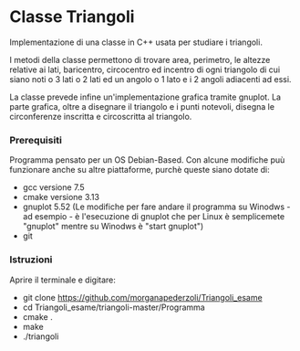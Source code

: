 # Classe Triangoli
Implementazione di una classe in C++ usata per studiare i triangoli. 

I metodi della classe permettono di trovare area, perimetro, le altezze relative ai lati, baricentro, circocentro ed incentro di ogni triangolo di cui siano noti o 3 lati o 2  lati ed un angolo o 1 lato e i 2 angoli adiacenti ad essi.

La classe prevede infine un'implementazione grafica tramite gnuplot. La parte grafica, oltre a disegnare il triangolo e i punti notevoli, disegna le circonferenze inscritta e circoscritta al triangolo.

### Prerequisiti
Programma pensato per un OS Debian-Based. Con alcune modifiche puù funzionare anche su altre piattaforme, purchè queste siano dotate di:
+ gcc versione 7.5
+ cmake versione 3.13
+ gnuplot 5.52 (Le modifiche per fare andare il programma su Winodws - ad esempio - è l'esecuzione di gnuplot che per Linux è semplicemete "gnuplot" mentre su Winodws è "start gnuplot")
+ git

### Istruzioni
Aprire il terminale e digitare:
+ git clone https://github.com/morganapederzoli/Triangoli_esame
+ cd Triangoli_esame/triangoli-master/Programma
+ cmake .
+ make
+ ./triangoli
